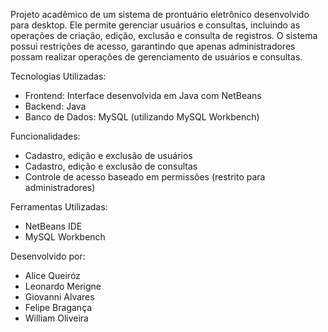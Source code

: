 Projeto acadêmico de um sistema de prontuário eletrônico desenvolvido para desktop. Ele permite gerenciar usuários e consultas, incluindo as operações de criação, edição, exclusão e consulta de registros. O sistema possui restrições de acesso, garantindo que apenas administradores possam realizar operações de gerenciamento de usuários e consultas.

Tecnologias Utilizadas:
- Frontend: Interface desenvolvida em Java com NetBeans
- Backend: Java
- Banco de Dados: MySQL (utilizando MySQL Workbench)

Funcionalidades:
- Cadastro, edição e exclusão de usuários
- Cadastro, edição e exclusão de consultas
- Controle de acesso baseado em permissões (restrito para administradores)

Ferramentas Utilizadas:
- NetBeans IDE
- MySQL Workbench

Desenvolvido por:
- Alice Queiróz
- Leonardo Merigne
- Giovanni Alvares
- Felipe Bragança
- William Oliveira

